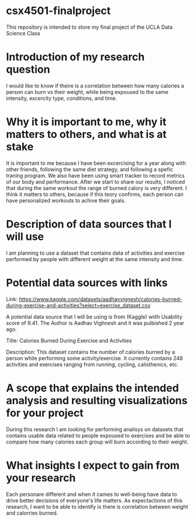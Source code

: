 # csx4501-finalproject
This repository is intended to store my final project of the UCLA Data Science Class

# Introduction of my research question
I would like to know if theire is a correlation between how many calories a person can burn vs their weight, while being expoused to the same intensity, excercity type, conditions, and time.


# Why it is important to me, why it matters to others, and what is at stake
It is important to me because I have been excercising for a year along with other friends, following the same diet strategy, and following a spefic traning program. We also have been using smart tracker to record metrics of our body and performance. After we start to share our results, I noticed that during the same workout the range of burned calory is very different. I think it matters to others, because if this teory confirms, each person can have personalized workouts to achive their goals.

# Description of data sources that I will use
I am planning to use a dataset that contains data of activities and exercise performed by people with different weight at the same intensity and time.

# Potential data sources with links
Link: https://www.kaggle.com/datasets/aadhavvignesh/calories-burned-during-exercise-and-activities?select=exercise_dataset.csv

A potential data source that I will be using is from (Kaggle) wiith Usability score of 9.41.
The Author is Aadhav Vighnesh and it was pulbished 2 year ago.

Title: 
Calories Burned During Exercise and Activities

Description: 
This dataset contains the number of calories burned by a person while performing some activity/exercise.
It currently contains 248 activities and exercises ranging from running, cycling, calisthenics, etc.

# A scope that explains the intended analysis and resulting visualizations for your project
During this research I am looking for performing analisys on datasets that contains usable data related to people expoused to exercises and be able to compare how many calories each group will burn according to their weight.

# What insights I expect to gain from your research
Each personare different and when it cames to well-being have data to drive better decisions of everyone's life matters. As expectactions of this research, I want to be able to identify is there is correlation between weight and calorries burned.
